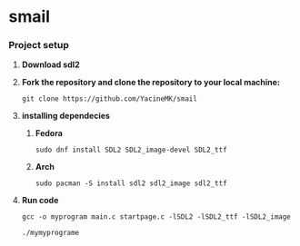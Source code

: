 # smail

### Project setup

1. **Download sdl2**

2. **Fork the repository and clone the repository to your local machine:**

   ```shell
   git clone https://github.com/YacineMK/smail
   ```
3. **installing dependecies**
   1. **Fedora**
      ```shell
      sudo dnf install SDL2 SDL2_image-devel SDL2_ttf
      ```

   3. **Arch**
      ```shell
      sudo pacman -S install sdl2 sdl2_image sdl2_ttf
      ```
5. **Run code**

   ```shell
   gcc -o myprogram main.c startpage.c -lSDL2 -lSDL2_ttf -lSDL2_image
   ```

   ```shell
   ./mymyprograme
   ```
